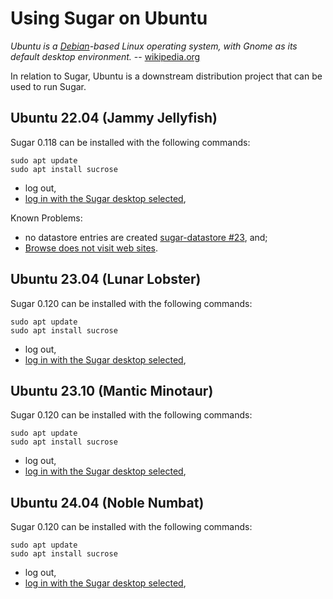 Using Sugar on Ubuntu
=====================

*Ubuntu is a [Debian](debian.md)-based Linux operating system, with Gnome as its default desktop environment.* -- [wikipedia.org](http://en.wikipedia.org/wiki/Ubuntu_%28operating_system%29)

In relation to Sugar, Ubuntu is a downstream distribution project that can be used to run Sugar.

Ubuntu 22.04 (Jammy Jellyfish)
-------------------

Sugar 0.118 can be installed with the following commands:

    sudo apt update
    sudo apt install sucrose

-   log out,
-   [log in with the Sugar desktop selected](https://github.com/sugarlabs/sugar-docs/blob/master/src/sugar-logging-in.md),

Known Problems:

-   no datastore entries are created [sugar-datastore #23](https://github.com/sugarlabs/sugar-datastore/pull/23), and;
-   [Browse does not visit web sites](https://github.com/sugarlabs/browse-activity/issues/119).

Ubuntu 23.04 (Lunar Lobster)
-------------------

Sugar 0.120 can be installed with the following commands:

    sudo apt update
    sudo apt install sucrose

-   log out,
-   [log in with the Sugar desktop selected](https://github.com/sugarlabs/sugar-docs/blob/master/src/sugar-logging-in.md),

Ubuntu 23.10 (Mantic Minotaur)
-------------------

Sugar 0.120 can be installed with the following commands:

    sudo apt update
    sudo apt install sucrose

-   log out,
-   [log in with the Sugar desktop selected](https://github.com/sugarlabs/sugar-docs/blob/master/src/sugar-logging-in.md),


Ubuntu 24.04 (Noble Numbat)
-------------------

Sugar 0.120 can be installed with the following commands:

    sudo apt update
    sudo apt install sucrose

-   log out,
-   [log in with the Sugar desktop selected](https://github.com/sugarlabs/sugar-docs/blob/master/src/sugar-logging-in.md),

